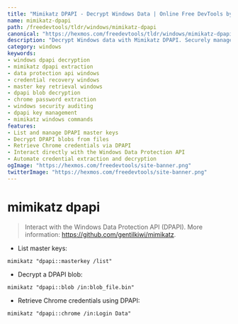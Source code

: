```yaml
---
title: "Mimikatz DPAPI - Decrypt Windows Data | Online Free DevTools by Hexmos"
name: mimikatz-dpapi
path: /freedevtools/tldr/windows/mimikatz-dpapi
canonical: "https://hexmos.com/freedevtools/tldr/windows/mimikatz-dpapi/"
description: "Decrypt Windows data with Mimikatz DPAPI. Securely manage and extract sensitive information using DPAPI. Free online tool, no registration required."
category: windows
keywords:
- windows dpapi decryption
- mimikatz dpapi extraction
- data protection api windows
- credential recovery windows
- master key retrieval windows
- dpapi blob decryption
- chrome password extraction
- windows security auditing
- dpapi key management
- mimikatz windows commands
features:
- List and manage DPAPI master keys
- Decrypt DPAPI blobs from files
- Retrieve Chrome credentials via DPAPI
- Interact directly with the Windows Data Protection API
- Automate credential extraction and decryption
ogImage: "https://hexmos.com/freedevtools/site-banner.png"
twitterImage: "https://hexmos.com/freedevtools/site-banner.png"
---
```


# mimikatz dpapi

> Interact with the Windows Data Protection API (DPAPI).
> More information: <https://github.com/gentilkiwi/mimikatz>.

- List master keys:

`mimikatz "dpapi::masterkey /list"`

- Decrypt a DPAPI blob:

`mimikatz "dpapi::blob /in:blob_file.bin"`

- Retrieve Chrome credentials using DPAPI:

`mimikatz "dpapi::chrome /in:Login Data"`
